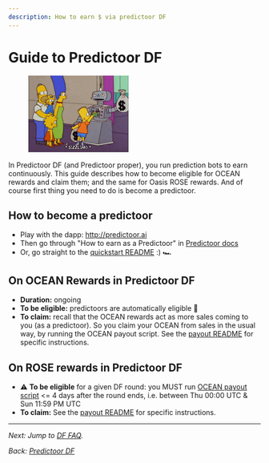 ```yaml
---
description: How to earn $ via predictoor DF
---
```


# Guide to Predictoor DF

<figure><img src="../../../.gitbook/assets/gif/money-robot.gif" alt=""><figcaption></figcaption></figure>

In Predictoor DF (and Predictoor proper), you run prediction bots to earn continuously. This guide describes how to become eligible for OCEAN rewards and claim them; and the same for Oasis ROSE rewards. And of course first thing you need to do is become a predictoor.

## How to become a predictoor

* Play with the dapp: http://predictoor.ai
* Then go through "How to earn as a Predictoor" in [Predictoor docs](https://docs.predictoor.ai)
* Or, go straight to the [quickstart README](https://github.com/oceanprotocol/pdr-backend/blob/main/READMEs/predictoor.md) :) 🏎️

## On OCEAN Rewards in Predictoor DF

* **Duration:** ongoing
* **To be eligible:** predictoors are automatically eligible 🧘
* **To claim:** recall that the OCEAN rewards act as more sales coming to you (as a predictoor). So you claim your OCEAN from sales in the usual way, by running the OCEAN payout script. See the [payout README](https://github.com/oceanprotocol/pdr-backend/blob/main/READMEs/payout.md) for specific instructions.

## On ROSE rewards in Predictoor DF

* ⚠️ **To be eligible** for a given DF round: you MUST run [OCEAN payout script](https://github.com/oceanprotocol/pdr-backend/blob/main/READMEs/payout.md) <= 4 days after the round ends, i.e. between Thu 00:00 UTC & Sun 11:59 PM UTC
* **To claim:** See the [payout README](https://github.com/oceanprotocol/pdr-backend/blob/main/READMEs/payout.md) for specific instructions.

***

_Next: Jump to_ [_DF FAQ_](../faq.md)_._

_Back:_ [_Predictoor DF_](./)
